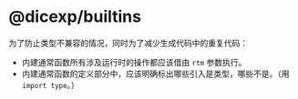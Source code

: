 # @dicexp/builtins

为了防止类型不兼容的情况，同时为了减少生成代码中的重复代码：

- 内建通常函数所有涉及运行时的操作都应该借由 `rtm` 参数执行。
- 内建通常函数的定义部分中，应该明确标出哪些引入是类型，哪些不是。（用
  `import type`。）
